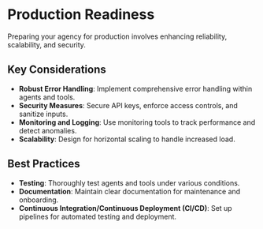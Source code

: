 # Production Readiness

Preparing your agency for production involves enhancing reliability, scalability, and security.

## Key Considerations

- **Robust Error Handling**: Implement comprehensive error handling within agents and tools.
- **Security Measures**: Secure API keys, enforce access controls, and sanitize inputs.
- **Monitoring and Logging**: Use monitoring tools to track performance and detect anomalies.
- **Scalability**: Design for horizontal scaling to handle increased load.

## Best Practices

- **Testing**: Thoroughly test agents and tools under various conditions.
- **Documentation**: Maintain clear documentation for maintenance and onboarding.
- **Continuous Integration/Continuous Deployment (CI/CD)**: Set up pipelines for automated testing and deployment. 